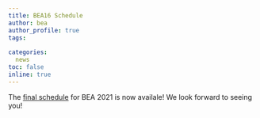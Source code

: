 ```yaml
---
title: BEA16 Schedule
author: bea
author_profile: true
tags:
  
categories:
  news
toc: false
inline: true
---
```


The [final schedule](/bea/2021#schedule) for BEA 2021 is now availale! We look forward to seeing you!
